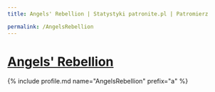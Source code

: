 ```yaml
---
title: Angels' Rebellion | Statystyki patronite.pl | Patromierz

permalink: /AngelsRebellion
---
```


# [Angels' Rebellion](https://patronite.pl/AngelsRebellion)

{% include profile.md name="AngelsRebellion" prefix="a" %}
